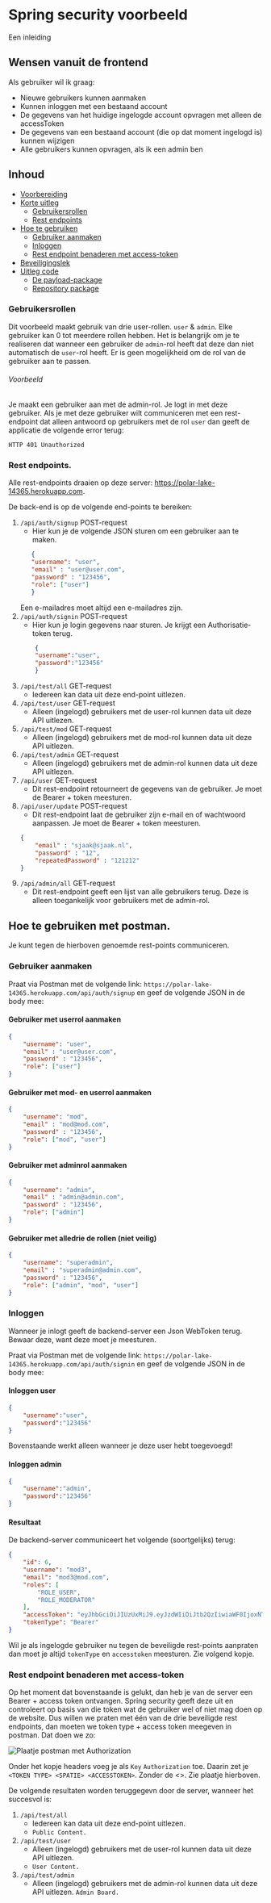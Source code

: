 # Spring security voorbeeld
Een inleiding

## Wensen vanuit de frontend
Als gebruiker wil ik graag:
* Nieuwe gebruikers kunnen aanmaken
* Kunnen inloggen met een bestaand account
* De gegevens van het huidige ingelogde account opvragen met alleen de accessToken
* De gegevens van een bestaand account (die op dat moment ingelogd is) kunnen wijzigen
* Alle gebruikers kunnen opvragen, als ik een admin ben

## Inhoud
 * [Voorbereiding](#voorbereiding)
 * [Korte uitleg](#korte-uitleg)
    * [Gebruikersrollen](#gebruikersrollen)
    * [Rest endpoints](#rest-endpoints)
 * [Hoe te gebruiken](#hoe-te-gebruiken)
    * [Gebruiker aanmaken](#gebruiker-aanmaken)
    * [Inloggen](#inloggen)
    * [Rest endpoint benaderen met access-token](#rest-endpoint-benaderen-met-access-token)
 * [Beveiligingslek](#beveiligingslek) 
 * [Uitleg code](#uitleg-code)
    * [De payload-package](#de-payload-package-dto)
    * [Repository package](#repository-package)
    

    

### Gebruikersrollen
Dit voorbeeld maakt gebruik van drie user-rollen. `user` & `admin`. Elke gebruiker kan 0 tot meerdere rollen 
hebben. Het is belangrijk om je te realiseren dat wanneer een gebruiker de `admin`-rol heeft dat deze dan niet
automatisch de `user`-rol heeft. Er is geen mogelijkheid om de rol van de gebruiker aan te passen.

###### Voorbeeld 
Je maakt een gebruiker aan met de admin-rol. Je logt in met deze gebruiker. Als je met deze gebruiker wilt communiceren
met een rest-endpoint dat alleen antwoord op gebruikers met de rol `user` dan geeft de applicatie de volgende error 
terug:
```
HTTP 401 Unauthorized
```

### Rest endpoints.
Alle rest-endpoints draaien op deze server: https://polar-lake-14365.herokuapp.com.

De back-end is op de volgende end-points te bereiken:
 1. `/api/auth/signup`
    POST-request
    * Hier kun je de volgende JSON sturen om een gebruiker aan te maken.
     ```json
        {
        "username": "user",
        "email" : "user@user.com",
        "password" : "123456",
        "role": ["user"]
        }
     ```
    Een e-mailadres moet altijd een e-mailadres zijn.
 2. `/api/auth/signin`
    POST-request
    * Hier kun je login gegevens naar sturen. Je krijgt een Authorisatie-token terug.
    ```json
        {
        "username":"user",
        "password":"123456"
        }
    ```
 3. `/api/test/all`
    GET-request
    * Iedereen kan data uit deze end-point uitlezen.
 4. `/api/test/user`
    GET-request
    * Alleen (ingelogd) gebruikers met de user-rol kunnen data uit deze API uitlezen.
 5. `/api/test/mod`
    GET-request
     * Alleen (ingelogd) gebruikers met de mod-rol kunnen data uit deze API uitlezen.
 6. `/api/test/admin`
    GET-request
     * Alleen (ingelogd) gebruikers met de admin-rol kunnen data uit deze API uitlezen.
7. `/api/user`
    GET-request
   * Dit rest-endpoint retourneert de gegevens van de gebruiker. Je moet de Bearer + token meesturen.
8. `/api/user/update`
    POST-request
   * Dit rest-endpoint laat de gebruiker zijn e-mail en of wachtwoord aanpassen. Je moet de Bearer + token meesturen.
    ```json
    {
        "email" : "sjaak@sjaak.nl",
        "password" : "12",
        "repeatedPassword" : "121212"
    }
    ```
9. `/api/admin/all`
   GET-request
    * Dit rest-endpoint geeft een lijst van alle gebruikers terug. Deze is alleen toegankelijk voor gebruikers met de admin-rol.
    
 
## Hoe te gebruiken met postman.
Je kunt tegen de hierboven genoemde rest-points communiceren.

### Gebruiker aanmaken
Praat via Postman met de volgende link: `https://polar-lake-14365.herokuapp.com/api/auth/signup` en geef de volgende JSON in de body mee:

#### Gebruiker met userrol aanmaken
```json
{
    "username": "user",
    "email" : "user@user.com",
    "password" : "123456",
    "role": ["user"]
}
```
#### Gebruiker met mod- en userrol aanmaken
```json
{
    "username": "mod",
    "email" : "mod@mod.com",
    "password" : "123456",
    "role": ["mod", "user"]
}
```
#### Gebruiker met adminrol aanmaken
```json
{
    "username": "admin",
    "email" : "admin@admin.com",
    "password" : "123456",
    "role": ["admin"]
}
```

#### Gebruiker met alledrie de rollen (niet veilig)
```json
{
    "username": "superadmin",
    "email" : "superadmin@admin.com",
    "password" : "123456",
    "role": ["admin", "mod", "user"]
}
```

### Inloggen
Wanneer je inlogt geeft de backend-server een Json WebToken terug. Bewaar deze, want deze moet je meesturen.

Praat via Postman met de volgende link: `https://polar-lake-14365.herokuapp.com/api/auth/signin` en geef de volgende JSON in de body mee:
#### Inloggen user
```json
{
    "username":"user",
    "password":"123456"
}
```
Bovenstaande werkt alleen wanneer je deze user hebt toegevoegd!


#### Inloggen admin
```json
{
    "username":"admin",
    "password":"123456"
}
```
#### Resultaat
De backend-server communiceert het volgende (soortgelijks) terug:
```json
{
    "id": 6,
    "username": "mod3",
    "email": "mod3@mod.com",
    "roles": [
        "ROLE_USER",
        "ROLE_MODERATOR"
    ],
    "accessToken": "eyJhbGciOiJIUzUxMiJ9.eyJzdWIiOiJtb2QzIiwiaWF0IjoxNTk1NTg4MDk0LCJleHAiOjE1OTU2NzQ0OTR9.AgP4vCsgw5TMj_ePbPzMJXWWBNfFphJBHzAvTFyW9fzZ6UL-JO42pRq9puXAOlGh4hTijspAQAS-J8doHqADTA",
    "tokenType": "Bearer"
}
```

Wil je als ingelogde gebruiker nu tegen de beveiligde rest-points aanpraten dan moet je altijd `tokenType` en
`accesstoken` meesturen. Zie volgend kopje.

### Rest endpoint benaderen met access-token
Op het moment dat bovenstaande is gelukt, dan heb je van de server een Bearer + access  token ontvangen. Spring security
geeft deze uit en controleert op basis van die token wat de gebruiker wel of niet mag doen op de website. Dus willen we
praten met één van de drie beveiligde rest endpoints, dan moeten we token type + access token meegeven in postman. Dat
doen we zo:

![Plaatje postman met Authorization](img/auth_postman_example.png)

Onder het kopje headers voeg je als `Key` `Authorization` toe. Daarin zet je `<TOKEN TYPE> <SPATIE> <ACCESSTOKEN>`. 
Zonder de <>. Zie plaatje hierboven.

De volgende resultaten worden teruggegevn door de server, wanneer het succesvol is:

 1. `/api/test/all`
    * Iedereen kan data uit deze end-point uitlezen.
    * `Public Content.`
 2. `/api/test/user`
    * Alleen (ingelogd) gebruikers met de user-rol kunnen data uit deze API uitlezen.
    * `User Content.`
 3. `/api/test/admin`
     * Alleen (ingelogd) gebruikers met de admin-rol kunnen data uit deze API uitlezen.
     `Admin Board.`
